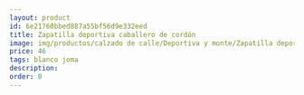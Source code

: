 ```yaml
---
layout: product
id: 6e21760bbed887a55bf56d9e332eed
title: Zapatilla deportiva caballero de cordón
image: img/productos/calzado de calle/Deportiva y monte/Zapatilla deportiva caballero de cordón=46=blanco joma.webp
price: 46
tags: blanco joma
description: 
order: 0
---
```

